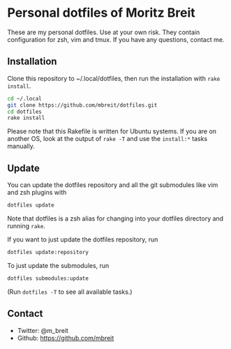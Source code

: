 # Personal dotfiles of Moritz Breit

These are my personal dotfiles. Use at your own risk.
They contain configuration for zsh, vim and tmux.
If you have any questions, contact me.

## Installation

Clone this repository to ~/.local/dotfiles, then run
the installation with `rake install`.

```bash
cd ~/.local
git clone https://github.com/mbreit/dotfiles.git
cd dotfiles
rake install
```

Please note that this Rakefile is written for Ubuntu systems.
If you are on another OS, look at the output of `rake -T`
and use the `install:*` tasks manually.

## Update

You can update the dotfiles repository and all
the git submodules like vim and zsh plugins with

```bash
dotfiles update
```

Note that dotfiles is a zsh alias for changing
into your dotfiles directory and running `rake`.

If you want to just update the dotfiles repository,
run

```bash
dotfiles update:repository
```

To just update the submodules, run

```bash
dotfiles submodules:update
```

(Run `dotfiles -T` to see all available tasks.)

## Contact

* Twitter: @m_breit
* Github: https://github.com/mbreit
